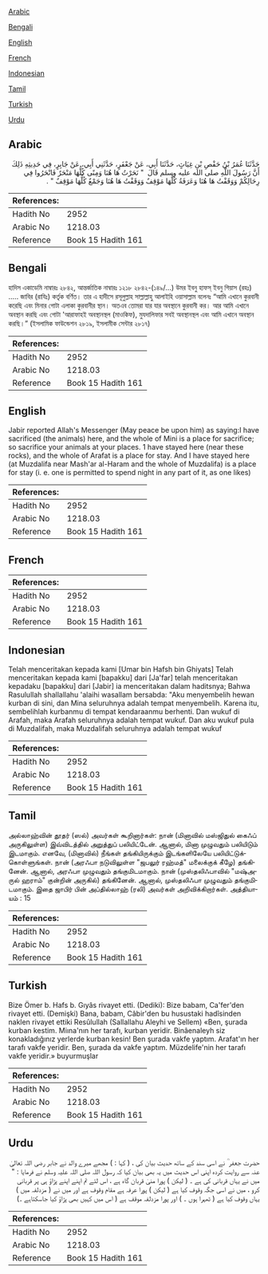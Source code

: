 [Arabic](#arabic)

[Bengali](#bengali)

[English](#english)

[French](#french)

[Indonesian](#indonesian)

[Tamil](#tamil)

[Turkish](#turkish)

[Urdu](#urdu)

## Arabic


<div dir="rtl" lang="ar" style={{fontSize:'larger',backgroundColor:'#f8f9fa',padding:20}}>
حَدَّثَنَا عُمَرُ بْنُ حَفْصِ بْنِ غِيَاثٍ، حَدَّثَنَا أَبِي، عَنْ جَعْفَرٍ، حَدَّثَنِي أَبِي، عَنْ جَابِرٍ، فِي حَدِيثِهِ ذَلِكَ أَنَّ رَسُولَ اللَّهِ صلى الله عليه وسلم قَالَ ‏ "‏ نَحَرْتُ هَا هُنَا وَمِنًى كُلُّهَا مَنْحَرٌ فَانْحَرُوا فِي رِحَالِكُمْ وَوَقَفْتُ هَا هُنَا وَعَرَفَةُ كُلُّهَا مَوْقِفٌ وَوَقَفْتُ هَا هُنَا وَجَمْعٌ كُلُّهَا مَوْقِفٌ ‏"‏ ‏.‏
</div>
<div style={{backgroundColor:'#f8f9fa',padding:20, marginBottom: 10}}><table> <thead> <tr> <th>References:</th> <th></th> </tr> </thead> <tbody><tr><td>Hadith No</td><td>2952</td></tr><tr><td>Arabic No</td><td>1218.03</td></tr><tr><td>Reference</td><td>Book 15 Hadith 161</td></tr></tbody></table></div>

## Bengali


<div dir="ltr" lang="bn" style={{fontSize:'larger',backgroundColor:'#f8f9fa',padding:20}}>
হাদিস একাডেমি নাম্বারঃ ২৮৪২, আন্তর্জাতিক নাম্বারঃ ১২১৮ ২৮৪২-(১৪৯/...) উমর ইবনু হাফস্ ইবনু গিয়াস (রহঃ) ..... জাবির (রাযিঃ) কর্তৃক বর্ণিত। তার এ হাদীসে রসূলুল্লাহ সাল্লাল্লাহু আলাইহি ওয়াসাল্লাম বলেনঃ “আমি এখানে কুরবানী করেছি এবং মিনার গোটা এলাকা কুরবানীর স্থান। অতএব তোমরা যার যার অবস্থানে কুরবানী কর। আর আমি এখানে অবস্থান করছি এবং গোটা 'আরাফাহই অবস্থানস্থল (মাওকিফ), মুযদালিফার সবই অবস্থানস্থল এবং আমি এখানে অবস্থান করছি।” (ইসলামিক ফাউন্ডেশন ২৮১৯, ইসলামীক সেন্টার ২৮১৭)
</div>
<div style={{backgroundColor:'#f8f9fa',padding:20, marginBottom: 10}}><table> <thead> <tr> <th>References:</th> <th></th> </tr> </thead> <tbody><tr><td>Hadith No</td><td>2952</td></tr><tr><td>Arabic No</td><td>1218.03</td></tr><tr><td>Reference</td><td>Book 15 Hadith 161</td></tr></tbody></table></div>

## English


<div dir="ltr" lang="en" style={{fontSize:'larger',backgroundColor:'#f8f9fa',padding:20}}>
Jabir reported Allah's Messenger (May peace be upon him) as saying:I have sacrificed (the animals) here, and the whole of Mini is a place for sacrifice; so sacrifice your animals at your places. 1 have stayed here (near these rocks), and the whole of Arafat is a place for stay. And I have stayed here (at Muzdalifa near Mash'ar al-Haram and the whole of Muzdalifa) is a place for stay (i. e. one is permitted to spend night in any part of it, as one likes)
</div>
<div style={{backgroundColor:'#f8f9fa',padding:20, marginBottom: 10}}><table> <thead> <tr> <th>References:</th> <th></th> </tr> </thead> <tbody><tr><td>Hadith No</td><td>2952</td></tr><tr><td>Arabic No</td><td>1218.03</td></tr><tr><td>Reference</td><td>Book 15 Hadith 161</td></tr></tbody></table></div>

## French


<div dir="ltr" lang="fr" style={{fontSize:'larger',backgroundColor:'#f8f9fa',padding:20}}>

</div>
<div style={{backgroundColor:'#f8f9fa',padding:20, marginBottom: 10}}><table> <thead> <tr> <th>References:</th> <th></th> </tr> </thead> <tbody><tr><td>Hadith No</td><td>2952</td></tr><tr><td>Arabic No</td><td>1218.03</td></tr><tr><td>Reference</td><td>Book 15 Hadith 161</td></tr></tbody></table></div>

## Indonesian


<div dir="ltr" lang="id" style={{fontSize:'larger',backgroundColor:'#f8f9fa',padding:20}}>
Telah menceritakan kepada kami [Umar bin Hafsh bin Ghiyats] Telah menceritakan kepada kami [bapakku] dari [Ja'far] telah menceritakan kepadaku [bapakku] dari [Jabir] ia menceritakan dalam haditsnya; Bahwa Rasulullah shallallahu 'alaihi wasallam bersabda: "Aku menyembelih hewan kurban di sini, dan Mina seluruhnya adalah tempat menyembelih. Karena itu, sembelihlah kurbanmu di tempat kendaraanmu berhenti. Dan wukuf di Arafah, maka Arafah seluruhnya adalah tempat wukuf. Dan aku wukuf pula di Muzdalifah, maka Muzdalifah seluruhnya adalah tempat wukuf
</div>
<div style={{backgroundColor:'#f8f9fa',padding:20, marginBottom: 10}}><table> <thead> <tr> <th>References:</th> <th></th> </tr> </thead> <tbody><tr><td>Hadith No</td><td>2952</td></tr><tr><td>Arabic No</td><td>1218.03</td></tr><tr><td>Reference</td><td>Book 15 Hadith 161</td></tr></tbody></table></div>

## Tamil


<div dir="ltr" lang="ta" style={{fontSize:'larger',backgroundColor:'#f8f9fa',padding:20}}>
அல்லாஹ்வின் தூதர் (ஸல்) அவர்கள் கூறினார்கள்: நான் (மினாவில் மஸ்ஜிதுல் கைஃப் அருகிலுள்ள) இவ்விடத்தில் அறுத்துப் பலியிட்டேன். ஆனால், மினா முழுவதும் பலியிடும் இடமாகும். எனவே, (மினாவில்) நீங்கள் தங்கியிருக்கும் இடங்களிலேயே பலியிட்டுக்கொள்ளுங்கள். நான் (அரஃபா நடுவிலுள்ள "ஜபலுர் ரஹ்மத்" மலைக்குக் கீழே) தங்கினேன். ஆனால், அரஃபா முழுவதும் தங்குமிடமாகும். நான் (முஸ்தலிஃபாவில் "மஷ்அருல் ஹராம்" குன்றின் அருகில்) தங்கினேன். ஆனால், முஸ்தலிஃபா முழுவதும் தங்குமிடமாகும். இதை ஜாபிர் பின் அப்தில்லாஹ் (ரலி) அவர்கள் அறிவிக்கிறார்கள். அத்தியாயம் : 15
</div>
<div style={{backgroundColor:'#f8f9fa',padding:20, marginBottom: 10}}><table> <thead> <tr> <th>References:</th> <th></th> </tr> </thead> <tbody><tr><td>Hadith No</td><td>2952</td></tr><tr><td>Arabic No</td><td>1218.03</td></tr><tr><td>Reference</td><td>Book 15 Hadith 161</td></tr></tbody></table></div>

## Turkish


<div dir="ltr" lang="tr" style={{fontSize:'larger',backgroundColor:'#f8f9fa',padding:20}}>
Bize Ömer b. Hafs b. Gıyâs rivayet etti. (Dediki): Bize babam, Ca'fer'den rivayet etti. (Demişki) Bana, babam, Câbir'den bu husustaki hadîsinden naklen rivayet ettiki Resûlullah (Sallallahu Aleyhi ve Sellem) «Ben, şurada kurban kestim. Miına'nın her tarafı, kurban yeridir. Binâenaleyh siz konakladığınız yerlerde kurban kesin! Ben şurada vakfe yaptım. Arafat'ın her tarafı vakfe yeridir. Ben, şurada da vakfe yaptım. Müzdelife'nin her tarafı vakfe yeridir.» buyurmuşlar
</div>
<div style={{backgroundColor:'#f8f9fa',padding:20, marginBottom: 10}}><table> <thead> <tr> <th>References:</th> <th></th> </tr> </thead> <tbody><tr><td>Hadith No</td><td>2952</td></tr><tr><td>Arabic No</td><td>1218.03</td></tr><tr><td>Reference</td><td>Book 15 Hadith 161</td></tr></tbody></table></div>

## Urdu


<div dir="rtl" lang="ur" style={{fontSize:'larger',backgroundColor:'#f8f9fa',padding:20}}>
حضرت جعفر ؒ نے اسی سند کے ساتھ حدیث بیان کی ، ( کہا : ) مجھے میرے والد نے جابر رضی اللہ تعالیٰ عنہ سے روایت کردہ اپنی اس حدیث میں یہ بھی بیان کیا کہ رسول اللہ صلی اللہ علیہ وسلم نے فرمایا : " میں نے یہاں قربانی کی ہے ۔ ( لیکن ) پورا منیٰ قربان گاہ ہے ، اس لئے تم اپنے اپنے پڑاؤ ہی پر قربانی کرو ، میں نے اسی جگہ وقوف کیا ہے ( لیکن ) پورا عرفہ ہے مقام وقوف ہے اور میں نے ( مزدلفہ میں ) یہاں وقوف کیا ہے ( ٹھہرا ہوں ۔ ) اور پورا مزدلفہ موقف ہے ( اس میں کہیں بھی پڑاؤ کیا جاسکتاہے ۔)
</div>
<div style={{backgroundColor:'#f8f9fa',padding:20, marginBottom: 10}}><table> <thead> <tr> <th>References:</th> <th></th> </tr> </thead> <tbody><tr><td>Hadith No</td><td>2952</td></tr><tr><td>Arabic No</td><td>1218.03</td></tr><tr><td>Reference</td><td>Book 15 Hadith 161</td></tr></tbody></table></div>